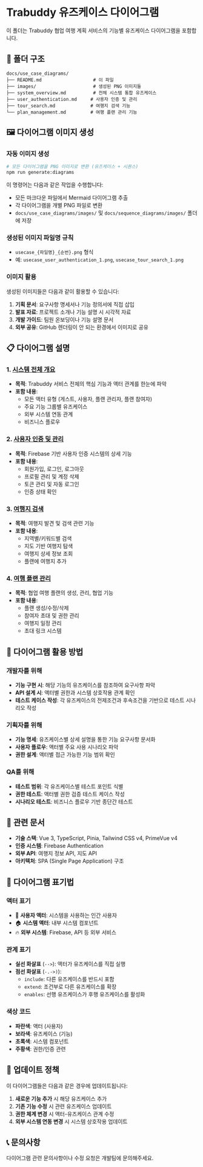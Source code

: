 # Trabuddy 유즈케이스 다이어그램

이 폴더는 Trabuddy 협업 여행 계획 서비스의 기능별 유즈케이스 다이어그램을 포함합니다.

## 📁 폴더 구조

```
docs/use_case_diagrams/
├── README.md                   # 이 파일
├── images/                     # 생성된 PNG 이미지들
├── system_overview.md          # 전체 시스템 통합 유즈케이스
├── user_authentication.md     # 사용자 인증 및 관리
├── tour_search.md             # 여행지 검색 기능
└── plan_management.md         # 여행 플랜 관리 기능
```

## 🖼️ 다이어그램 이미지 생성

### 자동 이미지 생성

```bash
# 모든 다이어그램을 PNG 이미지로 변환 (유즈케이스 + 시퀀스)
npm run generate:diagrams
```

이 명령어는 다음과 같은 작업을 수행합니다:

- 모든 마크다운 파일에서 Mermaid 다이어그램 추출
- 각 다이어그램을 개별 PNG 파일로 변환
- `docs/use_case_diagrams/images/` 및 `docs/sequence_diagrams/images/` 폴더에 저장

### 생성된 이미지 파일명 규칙

- `usecase_{파일명}_{순번}.png` 형식
- 예: `usecase_user_authentication_1.png`, `usecase_tour_search_1.png`

### 이미지 활용

생성된 이미지들은 다음과 같이 활용할 수 있습니다:

1. **기획 문서**: 요구사항 명세서나 기능 정의서에 직접 삽입
2. **발표 자료**: 프로젝트 소개나 기능 설명 시 시각적 자료
3. **개발 가이드**: 팀원 온보딩이나 기능 설명 문서
4. **외부 공유**: GitHub 렌더링이 안 되는 환경에서 이미지로 공유

## 📋 다이어그램 설명

### 1. [시스템 전체 개요](./system_overview.md)

- **목적**: Trabuddy 서비스 전체의 핵심 기능과 액터 관계를 한눈에 파악
- **포함 내용**:
  - 모든 액터 유형 (게스트, 사용자, 플랜 관리자, 플랜 참여자)
  - 주요 기능 그룹별 유즈케이스
  - 외부 시스템 연동 관계
  - 비즈니스 플로우

### 2. [사용자 인증 및 관리](./user_authentication.md)

- **목적**: Firebase 기반 사용자 인증 시스템의 상세 기능
- **포함 내용**:
  - 회원가입, 로그인, 로그아웃
  - 프로필 관리 및 계정 삭제
  - 토큰 관리 및 자동 로그인
  - 인증 상태 확인

### 3. [여행지 검색](./tour_search.md)

- **목적**: 여행지 발견 및 검색 관련 기능
- **포함 내용**:
  - 지역별/키워드별 검색
  - 지도 기반 여행지 탐색
  - 여행지 상세 정보 조회
  - 플랜에 여행지 추가

### 4. [여행 플랜 관리](./plan_management.md)

- **목적**: 협업 여행 플랜의 생성, 관리, 협업 기능
- **포함 내용**:
  - 플랜 생성/수정/삭제
  - 참여자 초대 및 권한 관리
  - 여행지 일정 관리
  - 초대 링크 시스템

## 🎯 다이어그램 활용 방법

### 개발자를 위해

- **기능 구현 시**: 해당 기능의 유즈케이스를 참조하여 요구사항 파악
- **API 설계 시**: 액터별 권한과 시스템 상호작용 관계 확인
- **테스트 케이스 작성**: 각 유즈케이스의 전제조건과 후속조건을 기반으로 테스트 시나리오 작성

### 기획자를 위해

- **기능 명세**: 유즈케이스별 상세 설명을 통한 기능 요구사항 문서화
- **사용자 플로우**: 액터별 주요 사용 시나리오 파악
- **권한 설계**: 액터별 접근 가능한 기능 범위 확인

### QA를 위해

- **테스트 범위**: 각 유즈케이스별 테스트 포인트 식별
- **권한 테스트**: 액터별 권한 검증 테스트 케이스 작성
- **시나리오 테스트**: 비즈니스 플로우 기반 종단간 테스트

## 🔗 관련 문서

- **기술 스택**: Vue 3, TypeScript, Pinia, Tailwind CSS v4, PrimeVue v4
- **인증 시스템**: Firebase Authentication
- **외부 API**: 여행지 정보 API, 지도 API
- **아키텍처**: SPA (Single Page Application) 구조

## 📝 다이어그램 표기법

### 액터 표기

- 👤 **사용자 액터**: 시스템을 사용하는 인간 사용자
- 🏠 **시스템 액터**: 내부 시스템 컴포넌트
- 🔥 **외부 시스템**: Firebase, API 등 외부 서비스

### 관계 표기

- **실선 화살표** (`-->`): 액터가 유즈케이스를 직접 실행
- **점선 화살표** (`-.->)`):
  - `include`: 다른 유즈케이스를 반드시 포함
  - `extend`: 조건부로 다른 유즈케이스를 확장
  - `enables`: 선행 유즈케이스가 후행 유즈케이스를 활성화

### 색상 코드

- **파란색**: 액터 (사용자)
- **보라색**: 유즈케이스 (기능)
- **초록색**: 시스템 컴포넌트
- **주황색**: 권한/인증 관련

## 🔄 업데이트 정책

이 다이어그램들은 다음과 같은 경우에 업데이트됩니다:

1. **새로운 기능 추가** 시 해당 유즈케이스 추가
2. **기존 기능 수정** 시 관련 유즈케이스 업데이트
3. **권한 체계 변경** 시 액터-유즈케이스 관계 수정
4. **외부 시스템 연동 변경** 시 시스템 상호작용 업데이트

## 📞 문의사항

다이어그램 관련 문의사항이나 수정 요청은 개발팀에 문의해주세요.
